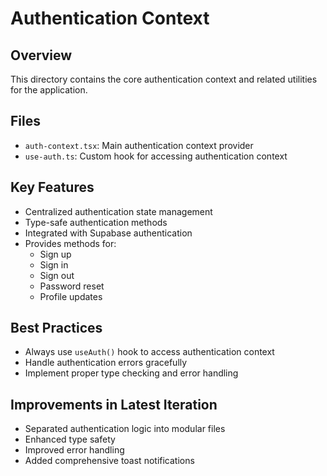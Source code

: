 # Authentication Context

## Overview
This directory contains the core authentication context and related utilities for the application.

## Files
- `auth-context.tsx`: Main authentication context provider
- `use-auth.ts`: Custom hook for accessing authentication context

## Key Features
- Centralized authentication state management
- Type-safe authentication methods
- Integrated with Supabase authentication
- Provides methods for:
  - Sign up
  - Sign in
  - Sign out
  - Password reset
  - Profile updates

## Best Practices
- Always use `useAuth()` hook to access authentication context
- Handle authentication errors gracefully
- Implement proper type checking and error handling

## Improvements in Latest Iteration
- Separated authentication logic into modular files
- Enhanced type safety
- Improved error handling
- Added comprehensive toast notifications
